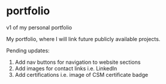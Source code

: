 # portfolio
v1 of my personal portfolio

My portfolio, where I will link future publicly available projects.

Pending updates:

1) Add nav buttons for navigation to website sections
2) Add images for contact links i.e. LinkedIn
3) Add certifications i.e. image of CSM certificate badge
